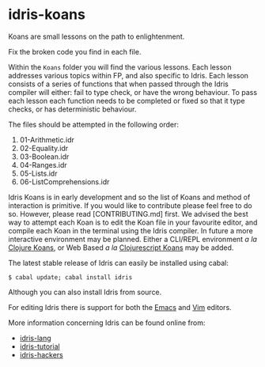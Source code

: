 idris-koans
===========

Koans are small lessons on the path to enlightenment.
<!-- Previously, the _Koans_ method of learning a language has be used by both: [Clojure](http://clojurekoans.com/), [Clojurescript](http://clojurescriptkoans.com/), and [Ruby](http://rubykoans.com/).
With Ruby Koans being the initial Koans project.
The aim of the Idris Koans project is to provide an easy learning environment in which you can learn Idris, and Functional Programming (FP). -->
Fix the broken code you find in each file.
<!-- By fixing the code you will learn more about Idris and functional programming. -->

Within the `Koans` folder you will find the various lessons.
Each lesson addresses various topics within FP, and also specific to Idris.
Each lesson consists of a series of functions that when passed through the Idris compiler will either: fail to type check, or have the wrong behaviour.
To pass each lesson each function needs to be completed or fixed so that it type checks, or has deterministic behaviour.

The files should be attempted in the following order:

1. 01-Arithmetic.idr
1. 02-Equality.idr
1. 03-Boolean.idr
1. 04-Ranges.idr
1. 05-Lists.idr
1. 06-ListComprehensions.idr

Idris Koans is in early development and so the list of Koans and method of interaction is primitive.
If you would like to contribute please feel free to do so.
However, please read [CONTRIBUTING.md] first.
We advised the best way to attempt each Koan is to edit the Koan file in your favourite editor, and compile each Koan in the terminal using the Idris compiler.
In future a more interactive environment may be planned.
Either a CLI/REPL environment _a la_ [Clojure Koans](http://clojurekoans.com/), or Web Based _a la_ [Clojurescript Koans](http://clojurescriptkoans.com/) may be added.

The latest stable release of Idris can easily be installed using cabal:

    $ cabal update; cabal install idris

Although you can also install Idris from source.

For editing Idris there is support for both the [Emacs](https://github.com/idris-hackers/idris-mode) and [Vim](https://github.com/idris-hackers/idris-vim) editors.

More information concerning Idris can be found online from:

* [idris-lang](http://www.idris-lang.org/)
* [idris-tutorial](https://github.com/idris-hackers/idris-tutorial)
* [idris-hackers](http://idris-hackers.github.io/)
